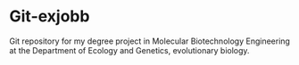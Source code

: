 # Git-exjobb
Git repository for my degree project in Molecular Biotechnology Engineering at the Department of Ecology and Genetics, evolutionary biology.
